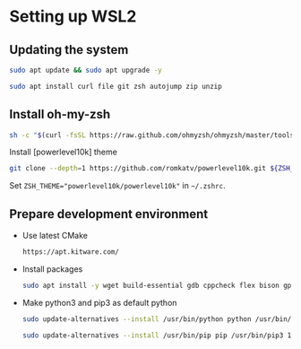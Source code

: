 # Setting up WSL2

## Updating the system

```bash
sudo apt update && sudo apt upgrade -y

sudo apt install curl file git zsh autojump zip unzip
```

## Install oh-my-zsh

```bash
sh -c "$(curl -fsSL https://raw.github.com/ohmyzsh/ohmyzsh/master/tools/install.sh)"
```

Install [powerlevel10k] theme

```bash
git clone --depth=1 https://github.com/romkatv/powerlevel10k.git ${ZSH_CUSTOM:-$HOME/.oh-my-zsh/custom}/themes/powerlevel10k
```

Set `ZSH_THEME="powerlevel10k/powerlevel10k"` in `~/.zshrc`.

## Prepare development environment

* Use latest CMake
  ```bash
  https://apt.kitware.com/
  ```

* Install packages

  ```bash
  sudo apt install -y wget build-essential gdb cppcheck flex bison gperf python3 python3-pip python3-setuptools cmake ninja-build ccache libffi-dev libssl-dev dfu-util libusb-1.0-0
  ```

* Make python3 and pip3 as default python

  ```bash
  sudo update-alternatives --install /usr/bin/python python /usr/bin/python3 1

  sudo update-alternatives --install /usr/bin/pip pip /usr/bin/pip3 1
  ```